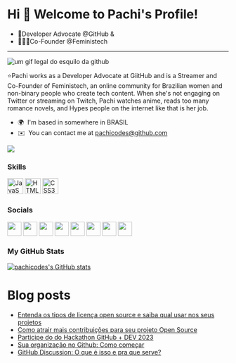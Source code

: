 Hi 👋 Welcome to Pachi's Profile!
============================
* 🥑Developer Advocate @GitHub & 
* 👩🏽‍💻Co-Founder @Feministech
----------------------------------------------------
![um gif legal do esquilo da github](https://media3.giphy.com/media/NytMLKyiaIh6VH9SPm/giphy.gif?cid=790b76117ef37ed33363199189e489b479e1187211fe96a0&rid=giphy.gif&ct=g)

⭐Pachi works as a Developer Advocate at GiitHub and is a Streamer and Co-Founder of Feministech, an online community for Brazilian women and non-binary people who create tech content. When she's not engaging on Twitter or streaming on Twitch, Pachi watches anime, reads too many romance novels, and Hypes people on the internet like that is her job.

* 🌍  I'm based in somewhere in BRASIL
* ✉️  You can contact me at [pachicodes@github.com](mailto:pachicodes@github.com)

<a href="https://www.twitter.com/pachicodes" target="_blank" rel="noreferrer"><img
src="https://img.shields.io/twitter/follow/pachicodes?logo=twitter&style=for-the-badge&color=0891b2&labelColor=1c1917"
/></a>
### Skills

<p align="left">
<a href="https://developer.mozilla.org/en-US/docs/Web/JavaScript" target="_blank" rel="noreferrer"><img src="https://raw.githubusercontent.com/danielcranney/readme-generator/main/public/icons/skills/javascript-colored.svg" width="36" height="36" alt="JavaScript" /></a>
<a href="https://developer.mozilla.org/en-US/docs/Glossary/HTML5" target="_blank" rel="noreferrer"><img src="https://raw.githubusercontent.com/danielcranney/readme-generator/main/public/icons/skills/html5-colored.svg" width="36" height="36" alt="HTML5" /></a>
<a href="https://www.w3.org/TR/CSS/#css" target="_blank" rel="noreferrer"><img src="https://raw.githubusercontent.com/danielcranney/readme-generator/main/public/icons/skills/css3-colored.svg" width="36" height="36" alt="CSS3" /></a>
</p>


### Socials

<p align="left"> <a href="https://www.dev.to/pachicodes" target="_blank" rel="noreferrer"><img src="https://raw.githubusercontent.com/danielcranney/readme-generator/main/public/icons/socials/devdotto.svg" width="32" height="32" /></a> <a href="https://www.github.com/pachicodes" target="_blank" rel="noreferrer"><img src="https://raw.githubusercontent.com/danielcranney/readme-generator/main/public/icons/socials/github.svg" width="32" height="32" /></a> <a href="http://www.instagram.com/pachicodes" target="_blank" rel="noreferrer"><img src="https://raw.githubusercontent.com/danielcranney/readme-generator/main/public/icons/socials/instagram.svg" width="32" height="32" /></a> <a href="https://www.linkedin.com/in/pachicodes" target="_blank" rel="noreferrer"><img src="https://raw.githubusercontent.com/danielcranney/readme-generator/main/public/icons/socials/linkedin.svg" width="32" height="32" /></a> <a href="https://www.polywork.com/pachicodes" target="_blank" rel="noreferrer"><img src="https://raw.githubusercontent.com/danielcranney/readme-generator/main/public/icons/socials/polywork.svg" width="32" height="32" /></a> <a href="https://www.twitter.com/pachicodes" target="_blank" rel="noreferrer"><img src="https://raw.githubusercontent.com/danielcranney/readme-generator/main/public/icons/socials/twitter.svg" width="32" height="32" /></a> <a href="https://www.youtube.com/c/pachicodes" target="_blank" rel="noreferrer"><img src="https://raw.githubusercontent.com/danielcranney/readme-generator/main/public/icons/socials/youtube.svg" width="32" height="32" /></a> <a href="https://www.twitch.tv/pachicodes" target="_blank" rel="noreferrer"><img src="https://raw.githubusercontent.com/danielcranney/readme-generator/main/public/icons/socials/twitch.svg" width="32" height="32" /></a></p>

### My GitHub Stats

<a href="http://www.github.com/pachicodes"><img src="https://github-readme-stats.vercel.app/api?username=pachicodes&show_icons=true&hide=stars,&count_private=true&title_color=0891b2&text_color=ffffff&icon_color=0891b2&bg_color=1c1917&hide_border=true&show_icons=true" alt="pachicodes's GitHub stats" /></a>




# Blog posts
<!-- BLOG-POST-LIST:START -->
- [Entenda os tipos de licença open source e saiba qual usar nos seus projetos](https://dev.to/github/entenda-os-tipos-de-licenca-open-source-e-saiba-qual-usa-nos-seus-projeto-1ng)
- [Como atrair mais contribuições para seu projeto Open Source](https://dev.to/github/como-atrair-mais-contribuicoes-para-seu-projeto-open-source-5bp6)
- [Participe do do Hackathon GitHub + DEV 2023](https://dev.to/github/participe-do-do-hackathon-github-dev-2023-jk6)
- [Sua organização no Github: Como começar](https://dev.to/github/sua-organizacao-no-github-como-comecar-1gjm)
- [GitHub Discussion: O que é isso e pra que serve?](https://dev.to/github/github-discussion-o-que-e-isso-e-pra-que-serve-1ldl)
<!-- BLOG-POST-LIST:END -->
